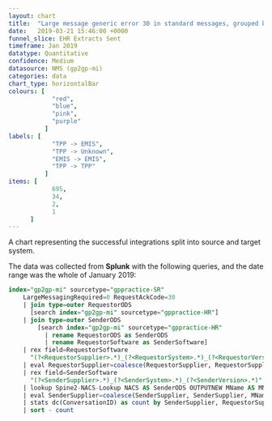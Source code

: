 ```yaml
---
layout: chart
title:  "Large message generic error 30 in standard messages, grouped by sending and receiving system type"
date:   2019-03-21 15:46:00 +0000
funnel_slice: EHR Extracts Sent
timeframe: Jan 2019
datatype: Quantitative
confidence: Medium
datasource: NMS (gp2gp-mi)
categories: data
chart_type: horizontalBar
colours: [
            "red",
            "blue",
            "pink",
            "purple"
          ]
labels: [
            "TPP -> EMIS",
            "TPP -> Unknown",
            "EMIS -> EMIS",
            "TPP -> TPP"
          ]
items: [
            695,
            34,
            2,
            1
      ]
---
```

A chart representing the successful integrations split into source and target system.

The data was collected from **Splunk** with the following queries, and the date range was the whole of January 2019:

```sql
index="gp2gp-mi" sourcetype="gppractice-SR"
    LargeMessagingRequired=0 RequestAckCode=30
    | join type=outer RequestorODS 
      [search index="gp2gp-mi" sourcetype="gppractice-HR"] 
    | join type=outer SenderODS 
        [search index="gp2gp-mi" sourcetype="gppractice-HR" 
          | rename RequestorODS as SenderODS 
          | rename RequestorSoftware as SenderSoftware]
    | rex field=RequestorSoftware 
      "(?<RequestorSupplier>.*)_(?<RequestorSystem>.*)_(?<RequestorVersion>.*)"
    | eval RequestorSupplier=coalesce(RequestorSupplier, RequestorSupplier, "unknown")
    | rex field=SenderSoftware 
      "(?<SenderSupplier>.*)_(?<SenderSystem>.*)_(?<SenderVersion>.*)"
    | lookup Spine2-NACS-Lookup NACS AS SenderODS OUTPUTNEW MName AS MName
    | eval SenderSupplier=coalesce(SenderSupplier, SenderSupplier, MName, MName, "unknown")
    | stats dc(ConversationID) as count by SenderSupplier, RequestorSupplier
    | sort - count
```
